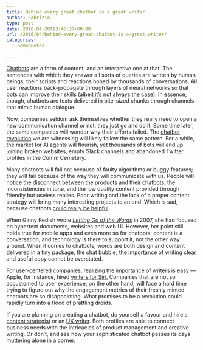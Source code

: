 ```yaml
---
title: Behind every great chatbot is a great writer
author: Fabrizio
type: post
date: 2016-04-20T13:46:27+00:00
url: /2016/04/behind-every-great-chatbot-is-a-great-writer/
categories:
  - Remoquetes

---
```

<div class="article-body" dir="ltr">
  <p>
    <a href="https://en.wikipedia.org/wiki/Chatterbot" target="_blank" rel="nofollow">Chatbots</a> are a form of content, and an interactive one at that. The sentences with which they answer all sorts of queries are written by human beings, their scripts and reactions honed by thousands of conversations. All user reactions back-propagate through layers of neural networks so that bots can improve their skills (albeit <a href="http://www.techrepublic.com/article/how-the-microsoft-tay-chatbot-debacle-could-have-been-prevented-with-better-ai/" target="_blank" rel="nofollow">it&#8217;s not always the case</a>). In essence, though, chatbots are texts delivered in bite-sized chunks through channels that mimic human dialogue.
  </p>
  
  <p>
    Now, companies seldom ask themselves whether they really need to open a new communication channel or not: they just go and do it. Some time later, the same companies will wonder why their efforts failed. The <a href="http://www.wsj.com/articles/facebook-hopes-chatbots-can-solve-app-overload-1460930220" target="_blank" rel="nofollow">chatbot revolution</a> we are witnessing will likely follow the same pattern. For a while, the market for AI agents will flourish, yet thousands of bots will end up joining broken websites, empty Slack channels and abandoned Twitter profiles in the Comm Cemetery.
  </p>
  
  <p>
    Many chatbots will fail not because of faulty algorithms or buggy features; they will fail because of the way they will communicate with us. People will notice the disconnect between the products and their chatbots, the inconsistencies in tone, and the low quality content provided through friendly but useless replies. Poor writing and the lack of a proper content strategy will bring many interesting projects to an end. Which is sad, because chatbots <a href="https://medium.com/@sara_ann_marie/dear-tech-you-suck-at-delight-86382d101575#.1r3yubff5" target="_blank" rel="nofollow">could really be helpful</a>.
  </p>
  
  <p>
    When Ginny Redish wrote <em><a href="http://www.amazon.com/Letting-Words-Second-Edition-Technologies/dp/0123859301" target="_blank" rel="nofollow">Letting Go of the Words</a></em> in 2007, she had focused on hypertext documents, websites and web UI. However, her point still holds true for mobile apps and even more so for chatbots: content is a conversation, and technology is there to support it, not the other way around. When it comes to chatbots, words are both design and content delivered in a tiny package, the chat bubble; the importance of writing clear and useful copy cannot be overstated.
  </p>
  
  <p>
    For user-centered companies, realizing the importance of writers is easy —Apple, for instance, hired <a href="https://www.linkedin.com/jobs2/view/4563249?trk=rj_nus" target="_blank">writers for Siri.</a> Companies that are not so accustomed to user experience, on the other hand, will face a hard time trying to figure out why the engagement metrics of their freshly minted chatbots are so disappointing. What promises to be a revolution could rapidly turn into a flood of prattling droids.
  </p>
  
  <p>
    If you are planning on creating a chatbot, do yourself a favour and hire a <a href="http://www.uxbooth.com/articles/complete-beginners-guide-to-content-strategy/" target="_blank" rel="nofollow">content strategist</a> or an <a href="https://www.google.es/url?sa=t&rct=j&q=&esrc=s&source=web&cd=2&cad=rja&uact=8&ved=0ahUKEwjSsMfIqpjMAhWLlB4KHVQIBNsQFggjMAE&url=https%3A%2F%2Fdesign.google.com%2Fjobs%2Fux-writer%2F&usg=AFQjCNH4NQq4G7N3MO0Faw6foRyRynopBw&sig2=gzONZgO2QD5Tz_5owwsypQ&bvm=bv.119745492,d.dmo" target="_blank" rel="nofollow">UX writer</a>. Both profiles are able to connect business needs with the intricacies of product management and creative writing. Or don&#8217;t, and see how your sophisticated chatbot passes its days muttering alone in a corner.
  </p>
</div>